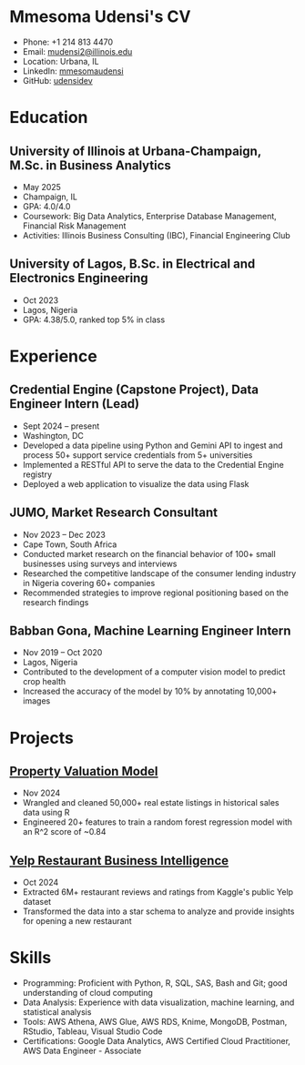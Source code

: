 # Mmesoma Udensi's CV

- Phone: +1 214 813 4470
- Email: [mudensi2@illinois.edu](mailto:mudensi2@illinois.edu)
- Location: Urbana, IL
- LinkedIn: [mmesomaudensi](https://linkedin.com/in/mmesomaudensi)
- GitHub: [udensidev](https://github.com/udensidev)


# Education

## University of Illinois at Urbana-Champaign, M.Sc. in Business Analytics

- May 2025
- Champaign, IL
- GPA: 4.0/4.0
- Coursework: Big Data Analytics, Enterprise Database Management, Financial Risk Management
- Activities: Illinois Business Consulting (IBC), Financial Engineering Club

## University of Lagos, B.Sc. in Electrical and Electronics Engineering

- Oct 2023
- Lagos, Nigeria
- GPA: 4.38/5.0, ranked top 5% in class

# Experience

## Credential Engine (Capstone Project), Data Engineer Intern (Lead)

- Sept 2024 – present
- Washington, DC
- Developed a data pipeline using Python and Gemini API to ingest and process 50+ support service credentials from 5+ universities
- Implemented a RESTful API to serve the data to the Credential Engine registry
- Deployed a web application to visualize the data using Flask

## JUMO, Market Research Consultant

- Nov 2023 – Dec 2023
- Cape Town, South Africa
- Conducted market research on the financial behavior of 100+ small businesses using surveys and interviews
- Researched the competitive landscape of the consumer lending industry in Nigeria covering 60+ companies
- Recommended strategies to improve regional positioning based on the research findings

## Babban Gona, Machine Learning Engineer Intern

- Nov 2019 – Oct 2020
- Lagos, Nigeria
- Contributed to the development of a computer vision model to predict crop health
- Increased the accuracy of the model by 10% by annotating 10,000+ images

# Projects

## [Property Valuation Model](https://github.com/udensidev/property-valuation-model.git)

- Nov 2024
- Wrangled and cleaned 50,000+ real estate listings in historical sales data using R
- Engineered 20+ features to train a random forest regression model with an R^2 score of ~0.84

## [Yelp Restaurant Business Intelligence](https://example.com)

- Oct 2024
- Extracted 6M+ restaurant reviews and ratings from Kaggle's public Yelp dataset
- Transformed the data into a star schema to analyze and provide insights for opening a new restaurant

# Skills

- Programming: Proficient with Python, R, SQL, SAS, Bash and Git; good understanding of cloud computing
- Data Analysis: Experience with data visualization, machine learning, and statistical analysis
- Tools: AWS Athena, AWS Glue, AWS RDS, Knime, MongoDB, Postman, RStudio, Tableau, Visual Studio Code
- Certifications: Google Data Analytics, AWS Certified Cloud Practitioner, AWS Data Engineer - Associate
